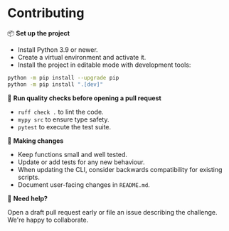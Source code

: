 # Contributing

📦 **Set up the project**

- Install Python 3.9 or newer.
- Create a virtual environment and activate it.
- Install the project in editable mode with development tools:

```bash
python -m pip install --upgrade pip
python -m pip install ".[dev]"
```

🧪 **Run quality checks before opening a pull request**

- `ruff check .` to lint the code.
- `mypy src` to ensure type safety.
- `pytest` to execute the test suite.

📝 **Making changes**

- Keep functions small and well tested.
- Update or add tests for any new behaviour.
- When updating the CLI, consider backwards compatibility for existing scripts.
- Document user-facing changes in `README.md`.

🙌 **Need help?**

Open a draft pull request early or file an issue describing the challenge. We're happy to collaborate.
